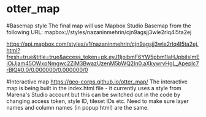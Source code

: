 # otter_map

#Basemap style
The final map will use Mapbox Studio Basemap from the following URL:
mapbox://styles/nazaninmehrin/cjn9agsjj3wle2rlq4l5ta2ej


https://api.mapbox.com/styles/v1/nazaninmehrin/cjn9agsjj3wle2rlq4l5ta2ej.html?fresh=true&title=true&access_token=pk.eyJ1IjoibmF6YW5pbm1laHJpbiIsImEiOiJjam45OWxpNmgwc2ZiM3BwazUzenM5bWQ2In0.aXkywrvHgL_Apeplc7rBlQ#0.0/0.000000/0.000000/0

#Interactive map
https://geo-corps.github.io/otter_map/
The interactive map is being built in the index.html file - it currently uses a style from Marena's Studio account but this can be switched out in the code by changing access token, style ID, tileset IDs etc. Need to make sure layer names and column names (in popup html) are the same.
